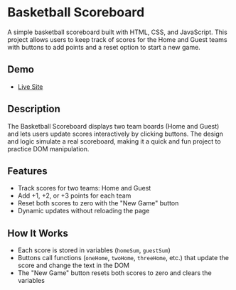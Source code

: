 # Basketball Scoreboard

A simple basketball scoreboard built with HTML, CSS, and JavaScript. This project allows users to keep track of scores for the Home and Guest teams with buttons to add points and a reset option to start a new game.

## Demo
  
- [Live Site](https://basketba11scoreboard.netlify.app/)

## Description
The Basketball Scoreboard displays two team boards (Home and Guest) and lets users update scores interactively by clicking buttons. The design and logic simulate a real scoreboard, making it a quick and fun project to practice DOM manipulation.

## Features
- Track scores for two teams: Home and Guest  
- Add +1, +2, or +3 points for each team  
- Reset both scores to zero with the "New Game" button  
- Dynamic updates without reloading the page  

## How It Works
- Each score is stored in variables (`homeSum`, `guestSum`)  
- Buttons call functions (`oneHome`, `twoHome`, `threeHome`, etc.) that update the score and change the text in the DOM  
- The "New Game" button resets both scores to zero and clears the variables  